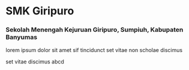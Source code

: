 # SMK Giripuro

### Sekolah Menengah Kejuruan Giripuro, Sumpiuh, Kabupaten Banyumas

lorem ipsum dolor sit amet sif tincidunct set vitae non scholae discimus

set vitae discimus abcd